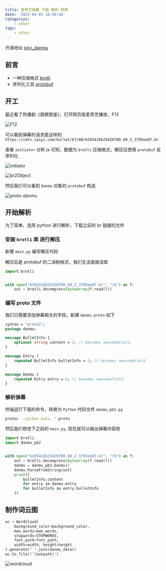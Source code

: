 ```yaml
---
title: 爱奇艺弹幕 下载 解析 转换
date: '2022-04-03 16:50:34'
categories:
    - other
tags:
    - other
---
```


开源地址 [iqiyi_danmu](https://github.com/jinmu333/iqiyi_danmu)

## 前言

- 一种压缩格式 [brotli](https://github.com/google/brotli)
- 序列化工具 [protobuf](https://developers.google.com/protocol-buffers/)

## 开工

最近看了热播剧《猎罪图鉴》，打开网页版爱奇艺播放，F12

![F12](/imgs/iqiyi-danmu/F12.png)

可以看到弹幕的请求是这样的 `https://cmts.iqiyi.com/bullet/67/00/6265416625426700_60_2_3795ee87.br`

查看 `initiator` 分析 js 可知，数据为 `brotli` 压缩格式，解压后使用 `protobuf` 反序列化

![initiator](/imgs/iqiyi-danmu/initiator.png)

![br2Object](/imgs/iqiyi-danmu/br2Object.png)

然后我们可以看到 `Danmu` 对象的 `protobuf` 构造

![proto-danmu](/imgs/iqiyi-danmu/proto-danmu.png)

## 开始解析

为了简单，选用 python 进行解析，下载之前的 br 链接的文件

### 安装 `brotli` 库 进行解压

新建 `main.py` 编写解压代码

解压后是 protobuf 的二进制格式，我们无法直接读取

```python
import brotli


with open("6265416625426700_60_2_3795ee87.br", "rb") as f:
    out = brotli.decompress(bytearray(f.read()))
```

### 编写 proto 文件

我们只需要添加弹幕相关的字段，新建 `danmu.proto` 如下

```proto
syntax = "proto2";
package danmu;

message BulletInfo {
    optional string content = 2; // becomes awesomeField
}

message Entry {
    repeated BulletInfo bulletInfo = 2; // becomes awesomeField
}

message Danmu {
    repeated Entry entry = 6; // becomes awesomeField
}
```

### 解析弹幕

终端运行下面的命令，转换为 `Python` 代码文件 `danmu_pb2.py`

```bash
protoc --python_out=. *.proto
```

然后我们修改下之前的 `main.py`, 现在就可以输出弹幕内容啦

```python
import brotli
import danmu_pb2


with open("6265416625426700_60_2_3795ee87.br", "rb") as f:
    out = brotli.decompress(bytearray(f.read()))
    danmu = danmu_pb2.Danmu()
    danmu.ParseFromString(out)
    print([
        bulletInfo.content
        for entry in danmu.entry
        for bulletInfo in entry.bulletInfo
    ])
```

## 制作词云图

```python
wc = WordCloud(
    background_color=background_color,
    max_words=max_words,
    stopwords=STOPWORDS,
    font_path=font_path,
    width=width, height=height
).generate(" ".join(danmu_data))
wc.to_file(f"{outpath}")
```

![wordcloud](/imgs/iqiyi-danmu/wordcloud.jpg)
